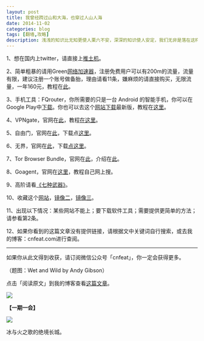 ```yaml
---
layout: post
title: 我曾经跨过山和大海，也穿过人山人海
date: 2014-11-02
categories: blog
tags: [翻墙,攻略]
description: 浅浅的知识比无知更使人栗六不安，深深的知识使人安定，我们无非是落在这样的一片浅浅深深之中。
---
```


1、想在国内上twitter，请直接上[推土机](http://www.ttj173.com/)。

2、简单粗暴的请用Green[网络加速器](http://greenvpn.me/)，注册免费用户可以有200m的流量，流量有限，建议注册一个账号做备胎，理由请看11条，嫌麻烦的请直接购买，无限流量，一年160元，教程在[此](http://greenvpn.me/greenvpn_jiaocheng)。

3、手机工具：FQrouter，你所需要的只是一台 Android 的智能手机，你可以在Google Play中[下载](https://edgecastcdn.net/00107ED/paopao/?u=https://play.google.com/store/apps/details?id=fq.router2)。你也可以去这个[网站下载](https://edgecastcdn.net/00107ED/paopao/?u=https://s3-ap-southeast-1.amazonaws.com/fqrouter/fqrouter-latest.html)最新版，教程在[这里](https://edgecastcdn.net/00107ED/paopao/?u=/article/58)。

4、VPNgate，官网在[此](http://www.vpngate.net/cn/download.aspx)，教程[在这里](http://www.vpngate.net/cn/howto.aspx)。

5、自由门，官网在[此](http://dongtaiwang.com/)，下载点[这里](https://mega.co.nz/#!8QlyQbyJ!2GK9aiodnk78H1bFYD8gymusXTRwfsEW7qjhqsfBzD0)。

6、无界，官网在[此](http://www.wujieliulan.com/news.htm)，下载[点这里](https://mega.co.nz/#!RBdDXIaC!2sZVCLHHT6b5GcHcDD6b9XlYs26NNAYuQcl3xm3xH9U)。

7、Tor Browser Bundle，官网在[此](https://www.torproject.org/projects/torbrowser.html.en)，介绍在[此](https://edgecastcdn.net/00107ED/paopao/?u=/article/230)。

8、Goagent，官网在[这里](https://edgecastcdn.net/00107ED/paopao/?u=https://code.google.com/p/goagent/)，教程自己网上搜。

9、高阶请看[《七种武器》](https://edgecastcdn.net/00107ED/paopao/?u=/tags/78)。

10、收藏这个[网站](https://edgecastcdn.net/00107ED/paopao/)，[镜像二](https://objects.dreamhost.com/paopao/index.html)，[镜像三](https://secure.footprint.net/pingfan/paopao/)。

11、出现以下情况：某些网站不能上；要下载软件工具；需要提供更简单的方法；请参看第2条。

12、如果你看到的这篇文章没有提供链接，请根据文中关键词自行搜索，或去我的博客：cnfeat.com进行查阅。

----

如果你从此文得到收获，请订阅微信公众号「cnfeat」，你一定会获得更多。

（题图：Wet and Wild by Andy Gibson）

点击「阅读原文」到我的博客查看[这篇文章](http://cnfeat.com/2014/11/04/2014-11-04-GFW/)。

![](http://cnfeat.qiniudn.com/signitrue-2014-09-28.jpg)

**【一期一会】**

![](http://cnfeat.qiniudn.com/584c06d280843d9ca8ec9ae7.jpg)

冰与火之歌的绝境长城。






